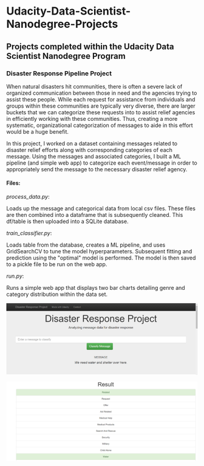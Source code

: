 # Udacity-Data-Scientist-Nanodegree-Projects
## Projects completed within the Udacity Data Scientist Nanodegree Program

### Disaster Response Pipeline Project

When natural disasters hit communities, there is often a severe lack of organized communication between those in need and the agencies trying to assist these people. While each request for assistance from individuals and groups within these communities are typically very diverse, there are larger buckets that we can categorize these requests into to assist relief agencies in efficiently working with these communities. Thus, creating a more systematic, organizational categorization of messages to aide in this effort would be a huge benefit.

In this project, I worked on a dataset containing messages related to disaster relief efforts along with corresponding categories of each message. Using the messages and associated categories, I built a ML pipeline (and simple web app) to categorize each event/message in order to appropriately send the message to the necessary disaster relief agency.

#### Files:

*process_data.py*:

Loads up the message and categorical data from local csv files. These files are then combined into a dataframe that is subsequently cleaned. This df/table is then uploaded into a SQLite database.

*train_classifier.py*:

Loads table from the database, creates a ML pipeline, and uses GridSearchCV to tune the model hyperparameters. Subsequent fitting and prediction using the "optimal" model is performed. The model is then saved to a pickle file to be run on the web app.

*run.py*:

Runs a simple web app that displays two bar charts detailing genre and category distribution within the data set.

![Web App](/images/Web%20app1.png)

![Web App](/images/Web%20app2.png)
